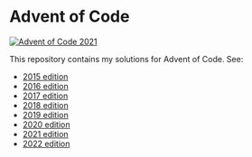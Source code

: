 # Advent of Code

[![Advent of Code 2021](https://github.com/bertptrs/adventofcode/actions/workflows/2022.yml/badge.svg)](https://github.com/bertptrs/adventofcode/actions/workflows/2022.yml)

This repository contains my solutions for Advent of Code. See:

- [2015 edition](./2015)
- [2016 edition](./2016)
- [2017 edition](./2017)
- [2018 edition](./2018)
- [2019 edition](./2019)
- [2020 edition](./2020)
- [2021 edition](./2021)
- [2022 edition](./2022)
